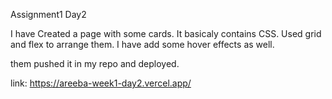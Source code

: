 Assignment1 Day2

I have Created a page with some cards.
It basicaly contains CSS. Used grid and flex to arrange them. I have add some hover effects as well.

them pushed it in my repo and deployed.

link: https://areeba-week1-day2.vercel.app/

